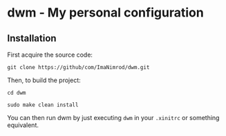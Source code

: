 # dwm - My personal configuration

## Installation
First acquire the source code:

`git clone https://github/com/ImaNimrod/dwm.git`

Then, to build the project:

`cd dwm`

`sudo make clean install`

You can then run dwm by just executing `dwm` in your `.xinitrc` or something equivalent.
